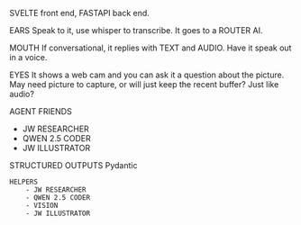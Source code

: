 
SVELTE front end, FASTAPI back end.




EARS
Speak to it, use whisper to transcribe.
It goes to a ROUTER AI.


MOUTH
If conversational, it replies with TEXT and AUDIO.
Have it speak out in a voice.


EYES
It shows a web cam and you can ask it a question about the picture.
May need picture to capture, or will just keep the recent buffer?
Just like audio?


AGENT FRIENDS
- JW RESEARCHER
- QWEN 2.5 CODER
- JW ILLUSTRATOR




STRUCTURED OUTPUTS
    Pydantic

    HELPERS
        - JW RESEARCHER
        - QWEN 2.5 CODER
        - VISION
        - JW ILLUSTRATOR